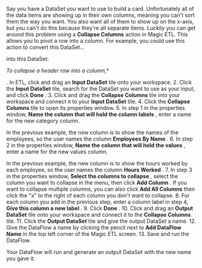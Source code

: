 

Say you have a DataSet you want to use to build a card. Unfortunately all of the data items are showing up in their own columns, meaning you can't sort them the way you want. You also want all of them to show up on the x-axis, but you can't do this because they're all separate items. Luckily you can get around this problem using a
 **Collapse Columns**
 action in Magic ETL. This allows you to pivot a row into a column. For example, you could use this action to convert this DataSet...

into this DataSet:

*To collapse a header row into a column,**

. In ETL, click and drag an
 **Input DataSet**
 tile onto your workspace.
2. Click the
 **Input DataSet**
 tile, search for the DataSet you want to use as your input, and click
 **Done**
 .
3. Click and drag the
 **Collapse Columns**
 tile into your workspace and connect it to your
 **Input DataSet**
 tile.
4. Click the
 **Collapse Columns**
 tile to open its properties window.
5. In step 1 in the properties window,
 **Name the column that will hold the column labels**
 , enter a name for the new category column.


 In the previous example, the new column is to show the names of the employees, so the user names the column
 **Employees By Name**
 .
6. In step 2 in the properties window,
 **Name the column that will hold the values**
 , enter a name for the new values column.


 In the previous example, the new column is to show the hours worked by each employee, so the user names the column
 **Hours Worked**
 .
7. In step 3 in the properties window,
 **Select the columns to collapse**
 , select the column you want to collapse in the menu, then click
 **Add Column**
 . If you want to collapse multiple columns, you can also click
 **Add All Columns**
 then click the "x" to the right of each column you don't want to collapse.
8. For each column you add in the previous step, enter a column label in step 4,
 **Give this column a new label**
 .
9. Click
 **Done**
 .
10. Click and drag an
 **Output DataSet**
 tile onto your workspace and connect it to the
 **Collapse Columns**
 tile.
11. Click the
 **Output DataSet**
 tile and give the output DataSet a name.
12. Give the DataFlow a name by clicking the pencil next to
 **Add DataFlow Name**
 in the top left corner of the Magic ETL screen.
13. Save and run the DataFlow.

Your DataFlow will run and generate an output DataSet with the new name you gave it.

